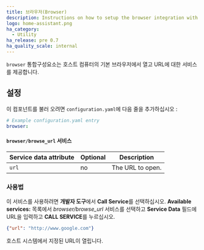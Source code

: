 ```yaml
---
title: 브라우저(Browser)
description: Instructions on how to setup the browser integration with Home Assistant.
logo: home-assistant.png
ha_category:
  - Utility
ha_release: pre 0.7
ha_quality_scale: internal
---
```


`browser` 통합구성요소는 호스트 컴퓨터의 기본 브라우저에서 열고 URL에 대한 서비스를 제공합니다.

## 설정

이 컴포넌트를 불러 오려면 `configuration.yaml`에 다음 줄을 추가하십시오 :

```yaml
# Example configuration.yaml entry
browser:
```

#### `browser/browse_url` 서비스

| Service data attribute | Optional | Description |
| ---------------------- | -------- | ----------- |
| `url`                  |       no | The URL to open.


### 사용법

이 서비스를 사용하려면 **개발자 도구**에서 **Call Service**를 선택하십시오. **Available services:** 목록에서 *browser/browse_url* 서비스를 선택하고 **Service Data** 필드에 URL을 입력하고 **CALL SERVICE**를 누르십시오.

```json
{"url": "http://www.google.com"}
```

호스트 시스템에서 지정된 URL이 열립니다.
